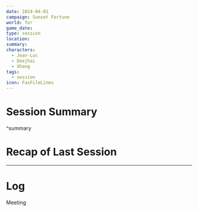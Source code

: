 ```yaml
---
date: 2024-04-01
campaign: Sunset Fortune
world: Tor
game_date: 
type: session
location: 
summary: 
characters:
  - Jean-Luc
  - Deejhai
  - Xhang
tags:
  - session
icon: FasFileLines
---
```

# Session Summary

^summary
# Recap of Last Session

---
# Log
Meeting
